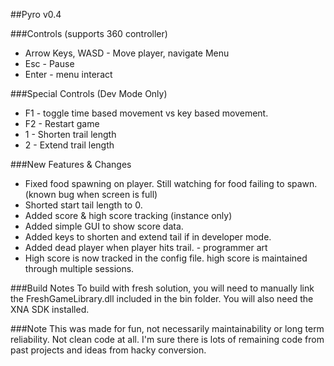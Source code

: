 ##Pyro v0.4

###Controls (supports 360 controller)
- Arrow Keys, WASD - Move player, navigate Menu
- Esc - Pause
- Enter - menu interact

###Special Controls (Dev Mode Only)
- F1 - toggle time based movement vs key based movement.
- F2 - Restart game
- 1 - Shorten trail length
- 2 - Extend trail length


###New Features & Changes
- Fixed food spawning on player. Still watching for food failing to spawn. (known bug when screen is full)
- Shorted start tail length to 0.
- Added score & high score tracking (instance only)
- Added simple GUI to show score data.
- Added keys to shorten and extend tail if in developer mode.
- Added dead player when player hits trail. - programmer art
- High score is now tracked in the config file. high score is maintained through multiple sessions.

###Build Notes
To build with fresh solution, you will need to manually link the FreshGameLibrary.dll included in the bin folder. You will also need the XNA SDK installed.

###Note
This was made for fun, not necessarily maintainability or long term reliability. Not clean code at all. I'm sure there is lots of remaining code from past projects and ideas from hacky conversion.
